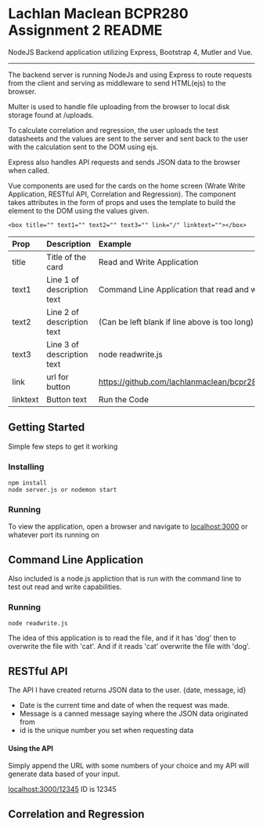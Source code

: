 # Lachlan Maclean BCPR280 Assignment 2 README


NodeJS Backend application utilizing Express, Bootstrap 4, Mutler and Vue.

---

The backend server is running NodeJs and using Express to route requests from the client and serving as middleware to send HTML(ejs) to the browser.

Multer is used to handle file uploading from the browser to local disk storage found at /uploads.

To calculate correlation and regression, the user uploads the test datasheets and the values are sent to the server and sent back to the user with the calculation sent to the DOM using ejs.

Express also handles API requests and sends JSON data to the browser when called.

Vue components are used for the cards on the home screen (Wrate Write Application, RESTful API, Correlation and Regression).
The component takes attributes in the form of props and uses the template to build the element to the DOM using the values given.
```
<box title="" text1="" text2="" text3="" link="/" linktext=""></box>
```

| Prop | Description | Example |
|:--- |:--- |:---|
|title | Title of the card | Read and Write Application
|text1 | Line 1 of description text | Command Line Application that read and writes to file
|text2 | Line 2 of description text| (Can be left blank if line above is too long)
|text3 | Line 3 of description text| node readwrite.js
|link | url for button| https://github.com/lachlanmaclean/bcpr280_A2/blob/master/readwrite.js
|linktext | Button text | Run the Code

## Getting Started
Simple few steps to get it working
### Installing
```
npm install
node server.js or nodemon start
```
### Running

To view the application, open a browser and navigate to [localhost:3000](http://localhost:3000) or
whatever port its running on

## Command Line Application
Also included is a node.js appliction that is run with the command line to test out read and write capabilities.

### Running
```
node readwrite.js
```

The idea of this application is to read the file, and if it has 'dog' then to overwrite the file with 'cat'. And if it reads 'cat' overwrite the file with 'dog'.
## RESTful API

The API I have created returns JSON data to the user.
{date, message, id}

- Date is the current time and date of when the request was made.
- Message is a canned message saying where the JSON data originated from
- id is the unique number you set when requesting data

#### Using the API
Simply append the URL with some numbers of your choice and my API will generate data based of your input.

[localhost:3000/12345](http://localhost:3000/12345) ID is 12345

## Correlation and Regression

